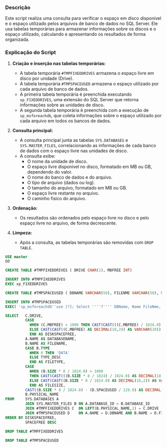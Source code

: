 ### Descrição
Este script realiza uma consulta para verificar o espaço em disco disponível e o espaço utilizado pelos arquivos de banco de dados no SQL Server. Ele usa tabelas temporárias para armazenar informações sobre os discos e o espaço utilizado, calculando e apresentando os resultados de forma organizada.

### Explicação do Script
1. **Criação e inserção nas tabelas temporárias:**
   - A tabela temporária `#TMPFIXEDDRIVES` armazena o espaço livre em disco por unidade (Drive).
   - A tabela temporária `#TMPSPACEUSED` armazena o espaço utilizado por cada arquivo de banco de dados.
   - A primeira tabela temporária é preenchida executando `xp_FIXEDDRIVES`, uma extensão do SQL Server que retorna informações sobre as unidades de disco.
   - A segunda tabela temporária é preenchida com a execução de `sp_msforeachdb`, que coleta informações sobre o espaço utilizado por cada arquivo em todos os bancos de dados.

2. **Consulta principal:**
   - A consulta principal junta as tabelas `SYS.DATABASES` e `SYS.MASTER_FILES`, correlacionando as informações de cada banco de dados com o espaço livre nas unidades de disco.
   - A consulta exibe:
     - O nome da unidade de disco.
     - O espaço livre disponível no disco, formatado em MB ou GB, dependendo do valor.
     - O nome do banco de dados e do arquivo.
     - O tipo de arquivo (dados ou log).
     - O tamanho do arquivo, formatado em MB ou GB.
     - O espaço livre restante no arquivo.
     - O caminho físico do arquivo.

3. **Ordenação:**
   - Os resultados são ordenados pelo espaço livre no disco e pelo espaço livre no arquivo, de forma decrescente.

4. **Limpeza:**
   - Após a consulta, as tabelas temporárias são removidas com `DROP TABLE`.
   
```SQL
USE master
GO 

CREATE TABLE #TMPFIXEDDRIVES ( DRIVE CHAR(1), MBFREE INT) 

INSERT INTO #TMPFIXEDDRIVES 
EXEC xp_FIXEDDRIVES 

CREATE TABLE #TMPSPACEUSED ( DBNAME VARCHAR(50), FILENME VARCHAR(50), SPACEUSED FLOAT) 

INSERT INTO #TMPSPACEUSED 
EXEC( 'sp_msforeachdb''use [?]; Select ''''?'''' DBName, Name FileNme, fileproperty(Name,''''SpaceUsed'''') SpaceUsed from sysfiles''') 

SELECT   C.DRIVE, 
         CASE  
           WHEN (C.MBFREE) > 1000 THEN CAST(CAST(((C.MBFREE) / 1024.0) AS DECIMAL(18,2)) AS VARCHAR(20)) + ' GB' 
           ELSE CAST(CAST((C.MBFREE) AS DECIMAL(18,2)) AS VARCHAR(20)) + ' MB' 
           END AS DISKSPACEFREE, 
         A.NAME AS DATABASENAME, 
         B.NAME AS FILENAME, 
         CASE B.TYPE  
           WHEN 0 THEN 'DATA' 
           ELSE TYPE_DESC 
           END AS FILETYPE, 
         CASE  
           WHEN (B.SIZE * 8 / 1024.0) > 1000 
           THEN CAST(CAST(((B.SIZE * 8 / 1024) / 1024.0) AS DECIMAL(18,2)) AS VARCHAR(20)) + ' GB' 
           ELSE CAST(CAST((B.SIZE * 8 / 1024.0) AS DECIMAL(18,2)) AS VARCHAR(20)) + ' MB' 
           END AS FILESIZE, 
         CAST((B.SIZE * 8 / 1024.0) - (D.SPACEUSED / 128.0) AS DECIMAL(15,2)) SPACEFREE, 
         B.PHYSICAL_NAME 
FROM     SYS.DATABASES A 
         JOIN SYS.MASTER_FILES B ON A.DATABASE_ID = B.DATABASE_ID 
         JOIN #TMPFIXEDDRIVES C  ON LEFT(B.PHYSICAL_NAME,1) = C.DRIVE 
         JOIN #TMPSPACEUSED D    ON A.NAME = D.DBNAME AND B.NAME = D.FILENME 
ORDER BY DISKSPACEFREE, 
         SPACEFREE DESC 
          
DROP TABLE #TMPFIXEDDRIVES 

DROP TABLE #TMPSPACEUSED 
```